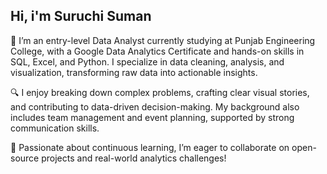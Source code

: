 ## Hi, i'm Suruchi Suman

 🔭 I’m an entry-level Data Analyst currently studying at Punjab Engineering College, with a Google Data Analytics Certificate and hands-on skills in SQL, Excel, and Python. I specialize in data cleaning, analysis, and visualization, transforming raw data into actionable insights.

🔍 I enjoy breaking down complex problems, crafting clear visual stories, and contributing to data-driven decision-making. My background also includes team management and event planning, supported by strong communication skills.

🚀 Passionate about continuous learning, I’m eager to collaborate on open-source projects and real-world analytics challenges!
